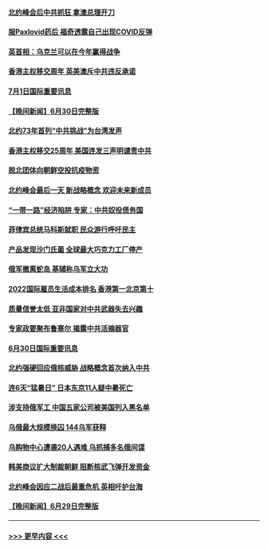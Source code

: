 #### [北约峰会后中共抓狂 拿澳总理开刀](../pages/prog202/a103469336.md?t=07020201) 
#### [服Paxlovid药后 福奇透露自己出现COVID反弹](../pages/prog202/a103469331.md?t=07020201) 
#### [英首相：乌克兰可以在今年赢得战争](../pages/prog202/a103469324.md?t=07020201) 
#### [香港主权移交周年 英美澳斥中共违反承诺](../pages/prog202/a103469299.md?t=07020201) 
#### [7月1日国际重要讯息](../pages/prog202/a103469297.md?t=07020201) 
#### [【晚间新闻】6月30日完整版](../pages/prog202/a103469054.md?t=07020201) 
#### [北约73年首列“中共挑战”为台湾发声](../pages/prog202/a103469095.md?t=07020201) 
#### [香港主权移交25周年 美国连发三声明谴责中共](../pages/prog202/a103469052.md?t=07020201) 
#### [脱北团体向朝鲜空投抗疫物资](../pages/prog202/a103468867.md?t=07020201) 
#### [北约峰会最后一天 新战略概念 欢迎未来新成员](../pages/prog202/a103468877.md?t=07020201) 
#### [“一带一路”经济陷阱 专家：中共奴役债务国](../pages/prog202/a103468865.md?t=07020201) 
#### [菲律宾总统马科斯就职 民众游行呼吁民主](../pages/prog202/a103468863.md?t=07020201) 
#### [产品发现沙门氏菌 全球最大巧克力工厂停产](../pages/prog202/a103468737.md?t=07020201) 
#### [俄军撤离蛇岛 基辅称乌军立大功](../pages/prog202/a103468727.md?t=07020201) 
#### [2022国际雇员生活成本排名 香港第一北京第十](../pages/prog202/a103468597.md?t=07020201) 
#### [质量信誉太低 亚非国家对中共武器失去兴趣](../pages/prog202/a103468601.md?t=07020201) 
#### [专家政要聚布鲁塞尔 揭露中共活摘器官](../pages/prog202/a103468570.md?t=07020201) 
#### [6月30日国际重要讯息](../pages/prog202/a103468563.md?t=07020201) 
#### [北约强硬回应俄核威胁 战略概念首次纳入中共](../pages/prog202/a103468586.md?t=07020201) 
#### [连6天“猛暑日” 日本东京11人疑中暑死亡](../pages/prog202/a103468467.md?t=07020201) 
#### [涉支持俄军工 中国五家公司被美国列入黑名单](../pages/prog202/a103468264.md?t=07020201) 
#### [乌俄最大规模换囚 144乌军获释](../pages/prog202/a103468199.md?t=07020201) 
#### [乌购物中心遭袭20人遇难 乌抓捕多名俄间谍](../pages/prog202/a103468136.md?t=07020201) 
#### [韩美商议扩大制裁朝鲜 阻断核武飞弹开发资金](../pages/prog202/a103468187.md?t=07020201) 
#### [北约峰会因应二战后最重危机 英相吁护台海](../pages/prog202/a103468138.md?t=07020201) 
#### [【晚间新闻】6月29日完整版](../pages/prog202/a103468118.md?t=07020201) 

----
#### [ >>> 更早内容 <<< ](../indexes/prog202-earlier.md)
